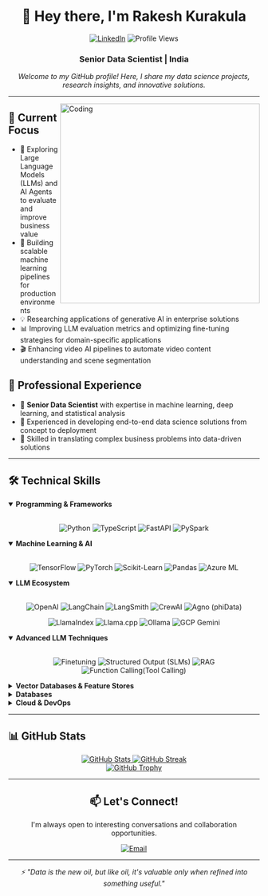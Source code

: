 <div align="center">
  
# 👋 Hey there, I'm Rakesh Kurakula

[![LinkedIn](https://img.shields.io/badge/LinkedIn-0077B5?style=for-the-badge&logo=linkedin&logoColor=white)](https://linkedin.com/in/rakeshkurakula)
![Profile Views](https://komarev.com/ghpvc/?username=rakeshkurakula&style=for-the-badge&color=0e75b6)

### Senior Data Scientist | India

</div>

<p align="center">
  <i>Welcome to my GitHub profile! Here, I share my data science projects, research insights, and innovative solutions.</i>
</p>

---

<img align="right" alt="Coding" width="400" src="https://media.giphy.com/media/v1.Y2lkPTc5MGI3NjExNzM3OTRjMzIzMzM1MzU1NzQ3NmM0ZDQ3MzEzMDM5NzE1YTRkYzRkNyZlcD12MV9pbnRlcm5hbF9naWZzX2dpZklkJmN0PWc/qgQUggAC3Pfv687qPC/giphy.gif">

## 🔭 Current Focus

- 🤖 Exploring Large Language Models (LLMs) and AI Agents to evaluate and improve business value
- 🚀 Building scalable machine learning pipelines for production environments
- 💡 Researching applications of generative AI in enterprise solutions
- 📊 Improving LLM evaluation metrics and optimizing fine-tuning strategies for domain-specific applications
- 🎬 Enhancing video AI pipelines to automate video content understanding and scene segmentation

## 💼 Professional Experience

- 🧠 **Senior Data Scientist** with expertise in machine learning, deep learning, and statistical analysis
- 🔄 Experienced in developing end-to-end data science solutions from concept to deployment
- 🎯 Skilled in translating complex business problems into data-driven solutions

---

## 🛠️ Technical Skills

<details open>
<summary><b>Programming & Frameworks</b></summary>
<br>
<p align="center">
  <img src="https://img.shields.io/badge/Python-3776AB?style=for-the-badge&logo=python&logoColor=white" alt="Python" />
  <img src="https://img.shields.io/badge/TypeScript-3178C6?style=for-the-badge&logo=typescript&logoColor=white" alt="TypeScript" />
  <img src="https://img.shields.io/badge/FastAPI-009688?style=for-the-badge&logo=fastapi&logoColor=white" alt="FastAPI" />
  <img src="https://img.shields.io/badge/PySpark-E25A1C?style=for-the-badge&logo=apache-spark&logoColor=white" alt="PySpark" />
</p>
</details>

<details open>
<summary><b>Machine Learning & AI</b></summary>
<br>
<p align="center">
  <img src="https://img.shields.io/badge/TensorFlow-FF6F00?style=for-the-badge&logo=tensorflow&logoColor=white" alt="TensorFlow" />
  <img src="https://img.shields.io/badge/PyTorch-EE4C2C?style=for-the-badge&logo=pytorch&logoColor=white" alt="PyTorch" />
  <img src="https://img.shields.io/badge/scikit_learn-F7931E?style=for-the-badge&logo=scikit-learn&logoColor=white" alt="Scikit-Learn" />
  <img src="https://img.shields.io/badge/Pandas-150458?style=for-the-badge&logo=pandas&logoColor=white" alt="Pandas" />
  <img src="https://img.shields.io/badge/Azure_ML-0078D4?style=for-the-badge&logo=microsoft-azure&logoColor=white" alt="Azure ML" />
</p>
</details>

<details open>
<summary><b>LLM Ecosystem</b></summary>
<br>
<p align="center">
  <img src="https://img.shields.io/badge/OpenAI-412991?style=for-the-badge&logo=openai&logoColor=white" alt="OpenAI" />
  <img src="https://img.shields.io/badge/LangChain-121212?style=for-the-badge&logo=chainlink&logoColor=white" alt="LangChain" />
  <img src="https://img.shields.io/badge/LangSmith-2E77BC?style=for-the-badge&logo=chainlink&logoColor=white" alt="LangSmith" />
  <img src="https://img.shields.io/badge/CrewAI-FF6B6B?style=for-the-badge&logo=robot&logoColor=white" alt="CrewAI" />
  <img src="https://img.shields.io/badge/Agno_(phiData)-6236FF?style=for-the-badge&logo=data&logoColor=white" alt="Agno (phiData)" />
</p>
<p align="center">
  <img src="https://img.shields.io/badge/LlamaIndex-FF4500?style=for-the-badge&logo=llama&logoColor=white" alt="LlamaIndex" />
  <img src="https://img.shields.io/badge/Llama.cpp-4B0082?style=for-the-badge&logo=meta&logoColor=white" alt="Llama.cpp" />
  <img src="https://img.shields.io/badge/Ollama-00A36C?style=for-the-badge&logo=llama&logoColor=white" alt="Ollama" />
  <img src="https://img.shields.io/badge/GCP_Gemini-4285F4?style=for-the-badge&logo=google-cloud&logoColor=white" alt="GCP Gemini" />
</p>
</details>

<details open>
<summary><b>Advanced LLM Techniques</b></summary>
<br>
<p align="center">
  <img src="https://img.shields.io/badge/Finetuning-FF9900?style=for-the-badge&logo=tensorflow&logoColor=white" alt="Finetuning" />
  <img src="https://img.shields.io/badge/Structured_Output_(SLMs)-00BFFF?style=for-the-badge&logo=openai&logoColor=white" alt="Structured Output (SLMs)" />
  <img src="https://img.shields.io/badge/RAG-9146FF?style=for-the-badge&logo=openai&logoColor=white" alt="RAG" />
  <img src="https://img.shields.io/badge/Prompt_Engineering-FF4500?style=for-the-badge&logo=openai&logoColor=white" alt="Function Calling(Tool Calling)" />
</p>
</details>

<details>
<summary><b>Vector Databases & Feature Stores</b></summary>
<br>
<p align="center">
  <img src="https://img.shields.io/badge/Pinecone-121212?style=for-the-badge&logo=pinecone&logoColor=white" alt="Pinecone" />
  <img src="https://img.shields.io/badge/ChromaDB-4B0082?style=for-the-badge&logo=chroma&logoColor=white" alt="ChromaDB" />
  <img src="https://img.shields.io/badge/Quadrant-00BFFF?style=for-the-badge&logo=quadrant&logoColor=white" alt="Quadrant" />
  <img src="https://img.shields.io/badge/Feast-FF5A5F?style=for-the-badge&logo=feast&logoColor=white" alt="Feast" />
</p>
</details>

<details>
<summary><b>Databases</b></summary>
<br>
<p align="center">
  <img src="https://img.shields.io/badge/PostgreSQL-4169E1?style=for-the-badge&logo=postgresql&logoColor=white" alt="PostgreSQL" />
  <img src="https://img.shields.io/badge/MongoDB-47A248?style=for-the-badge&logo=mongodb&logoColor=white" alt="MongoDB" />
  <img src="https://img.shields.io/badge/DynamoDB-4053D6?style=for-the-badge&logo=amazon-dynamodb&logoColor=white" alt="DynamoDB" />
  <img src="https://img.shields.io/badge/SQL-4479A1?style=for-the-badge&logo=sql&logoColor=white" alt="SQL" />
</p>
</details>

<details>
<summary><b>Cloud & DevOps</b></summary>
<br>
<p align="center">
  <img src="https://img.shields.io/badge/AWS-232F3E?style=for-the-badge&logo=amazon-aws&logoColor=white" alt="AWS" />
  <img src="https://img.shields.io/badge/S3-569A31?style=for-the-badge&logo=amazon-s3&logoColor=white" alt="S3" />
  <img src="https://img.shields.io/badge/Azure-0078D4?style=for-the-badge&logo=microsoft-azure&logoColor=white" alt="Azure" />
  <img src="https://img.shields.io/badge/Blob_Storage-0078D4?style=for-the-badge&logo=microsoft-azure&logoColor=white" alt="Blob Storage" />
  <img src="https://img.shields.io/badge/GCP-4285F4?style=for-the-badge&logo=google-cloud&logoColor=white" alt="GCP" />
  <img src="https://img.shields.io/badge/Docker-2496ED?style=for-the-badge&logo=docker&logoColor=white" alt="Docker" />
  <img src="https://img.shields.io/badge/OSS-3DA639?style=for-the-badge&logo=open-source-initiative&logoColor=white" alt="OSS" />
</p>
</details>

---

## 📊 GitHub Stats

<div align="center">
  <a href="https://github.com/rakeshkurakula">
    <img src="https://github-readme-stats.vercel.app/api?username=rakeshkurakula&show_icons=true&theme=tokyonight&count_private=true&hide_border=true" alt="GitHub Stats" />
  </a>
  <a href="https://github.com/rakeshkurakula">
    <img src="https://github-readme-streak-stats.herokuapp.com/?user=rakeshkurakula&theme=tokyonight&hide_border=true" alt="GitHub Streak" />
  </a>
</div>

<div align="center">
  <a href="https://github.com/rakeshkurakula">
    <img src="https://github-profile-trophy.vercel.app/?username=rakeshkurakula&theme=nord&column=7&margin-w=15&margin-h=15&no-frame=true" alt="GitHub Trophy" />
  </a>
</div>

---

<div align="center">
  
## 📫 Let's Connect!

I'm always open to interesting conversations and collaboration opportunities.

[![Email](https://img.shields.io/badge/Email-rakesh.2994@gmail.com-D14836?style=for-the-badge&logo=gmail&logoColor=white)](mailto:rakesh.2994@gmail.com)

</div>

---

<p align="center">
  <i>⚡ "Data is the new oil, but like oil, it's valuable only when refined into something useful."</i>
</p>

<!---
rakeshkurakula/rakeshkurakula is a ✨ special ✨ repository because its `README.md` (this file) appears on your GitHub profile.
You can click the Preview link to take a look at your changes.
--->
